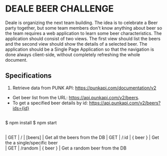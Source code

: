 # DEALE BEER CHALLENGE

Deale is organizing the next team building. The idea is to celebrate a Beer party together, but some team members don't know anything about beer so the team requires a web application to learn some beer characteristics.
The application should consist of two views. The first view should list the beers and the second view should show the details of a selected beer.
The application should be a Single Page Application so that the navigation is done always client-side, without completely refreshing the whole document.

## Specifications
1. Retrieve data from PUNK API: https://punkapi.com/documentation/v2
- Get beer list from the URL: https://api.punkapi.com/v2/beers.
- To get a specified beer details by id:
https://api.punkapi.com/v2/beers?ids={id}

## 
$ npm install
$ npm start

##
| GET    | /                   | [beers]                                                | Get all the beers from the DB 
| GET    | /:id                | { beer }                                               | Get the a single/specific beer   
 | GET    | /random             | { beer }                                               | Get a random beer from the DB   
 


